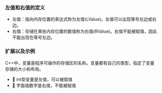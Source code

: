 ### 左值和右值的定义
- 左值：指向内存位置的表达式称为左值(LValue)。左值可以出现等号左边或右边。
- 右值：存储在某些内存位置的数值称为右值(RValue)。右值不能被赋值，因此不能出现在等号左边。
### 扩展以及示例
 C++中，变量是程序可操作的存储区的名称。变量都有自己的类型，指定了变量存储的大小和布局。
- 🐌 int型变量是左值，可以被赋值
- 🐌 字面值数字是右值，不能被赋值
